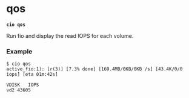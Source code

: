 # qos

**`cio qos`**

Run fio and display the read IOPS for each volume.

### **Example**

```
$ cio qos
active_fio:1): [r(3)] [7.3% done] [169.4MB/0KB/0KB /s] [43.4K/0/0 iops] [eta 01m:42s]  

VDISK	IOPS
vd2	43605
```
